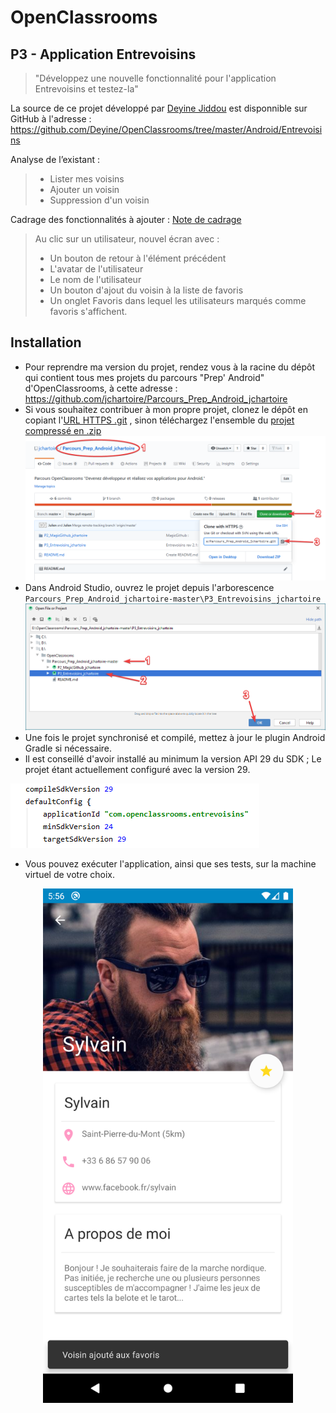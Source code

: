 # OpenClassrooms
## P3 - Application Entrevoisins

> "Développez une nouvelle fonctionnalité pour l'application
> Entrevoisins et testez-la"

La source de ce projet développé par [Deyine Jiddou](https://github.com/Deyine) est disponnible sur GitHub à l'adresse :
https://github.com/Deyine/OpenClassrooms/tree/master/Android/Entrevoisins

Analyse de l’existant :

> * Lister mes voisins
> * Ajouter un voisin
> * Suppression d'un voisin

Cadrage des fonctionnalités à ajouter :
[Note de cadrage](https://s3-eu-west-1.amazonaws.com/course.oc-static.com/projects/GEN+android+P3/De%CC%81veloppez+une+nouvelle+fonctionnalite%CC%81+pour+l%E2%80%99application+Entrevoisins-+Note+de+cadrage+(1).pdf)

> Au clic sur un utilisateur, nouvel écran avec :
> * Un bouton de retour à l'élément précédent
> * L'avatar de l'utilisateur
> * Le nom de l'utilisateur
> * Un bouton d'ajout du voisin à la liste de favoris
> * Un onglet Favoris dans lequel les utilisateurs marqués comme favoris s'affichent.

## Installation
* Pour reprendre ma version du projet, rendez vous à la racine du dépôt qui contient tous mes projets du parcours "Prep' Android" d'OpenClassrooms, à cette adresse :
  https://github.com/jchartoire/Parcours_Prep_Android_jchartoire
* Si vous souhaitez contribuer à mon propre projet, clonez le dépôt en copiant l'[URL HTTPS .git](https://github.com/jchartoire/Parcours_Prep_Android_jchartoire.git) , sinon téléchargez l'ensemble du [projet compressé en .zip](https://github.com/jchartoire/Parcours_Prep_Android_jchartoire/archive/master.zip)
![](./Images_GitHub/Clone_or_download.png)
* Dans Android Studio, ouvrez le projet depuis l'arborescence `Parcours_Prep_Android_jchartoire-master\P3_Entrevoisins_jchartoire`
![](./Images_GitHub/Open_project.png)
* Une fois le projet synchronisé et compilé, mettez à jour le plugin Android Gradle si nécessaire.
* Il est conseillé d'avoir installé au minimum la version API 29 du SDK ; Le projet étant actuellement configuré avec la version 29.

![](./Images_GitHub/SDK.png)

* Vous pouvez exécuter l'application, ainsi que ses tests, sur la machine virtuel de votre choix.

<p align="center">
  <img src="./Images_GitHub/Screenshot_1584640571.png" width="400">
</p>


